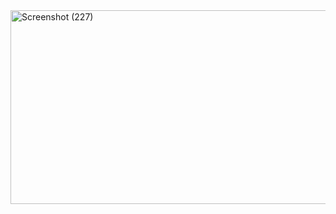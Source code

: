 <img width="1001" height="310" alt="Screenshot (227)" src="https://github.com/user-attachments/assets/d57b313a-0052-4283-b8f2-dfde8b5b7123" />

